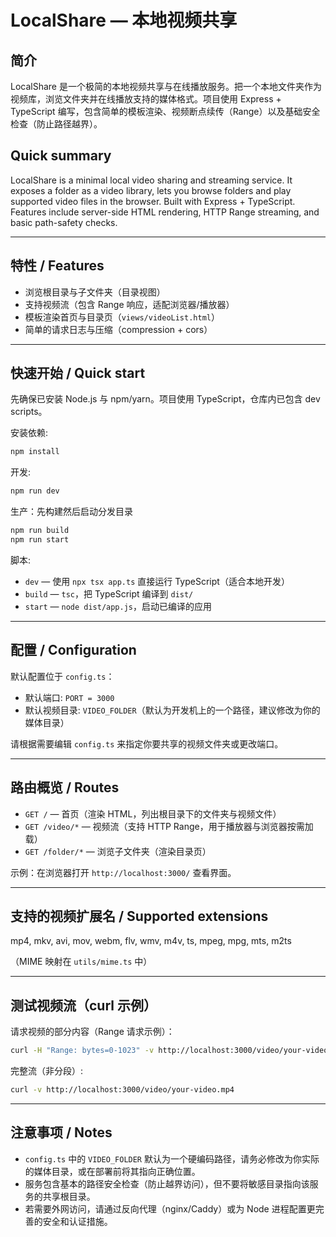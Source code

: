 # LocalShare — 本地视频共享

## 简介

LocalShare 是一个极简的本地视频共享与在线播放服务。把一个本地文件夹作为视频库，浏览文件夹并在线播放支持的媒体格式。项目使用 Express + TypeScript 编写，包含简单的模板渲染、视频断点续传（Range）以及基础安全检查（防止路径越界）。

## Quick summary

LocalShare is a minimal local video sharing and streaming service. It exposes a folder as a video library, lets you browse folders and play supported video files in the browser. Built with Express + TypeScript. Features include server-side HTML rendering, HTTP Range streaming, and basic path-safety checks.

---

## 特性 / Features

- 浏览根目录与子文件夹（目录视图）
- 支持视频流（包含 Range 响应，适配浏览器/播放器）
- 模板渲染首页与目录页（`views/videoList.html`）
- 简单的请求日志与压缩（compression + cors）

---

## 快速开始 / Quick start

先确保已安装 Node.js 与 npm/yarn。项目使用 TypeScript，仓库内已包含 dev scripts。

安装依赖:

```bash
npm install
```

开发:

```bash
npm run dev
```

生产：先构建然后启动分发目录

```bash
npm run build
npm run start
```

脚本:

- `dev` — 使用 `npx tsx app.ts` 直接运行 TypeScript（适合本地开发）
- `build` — `tsc`，把 TypeScript 编译到 `dist/`
- `start` — `node dist/app.js`，启动已编译的应用

---

## 配置 / Configuration

默认配置位于 `config.ts`：

- 默认端口: `PORT = 3000`
- 默认视频目录: `VIDEO_FOLDER`（默认为开发机上的一个路径，建议修改为你的媒体目录）

请根据需要编辑 `config.ts` 来指定你要共享的视频文件夹或更改端口。

---

## 路由概览 / Routes

- `GET /` — 首页（渲染 HTML，列出根目录下的文件夹与视频文件）
- `GET /video/*` — 视频流（支持 HTTP Range，用于播放器与浏览器按需加载）
- `GET /folder/*` — 浏览子文件夹（渲染目录页）

示例：在浏览器打开 `http://localhost:3000/` 查看界面。

---

## 支持的视频扩展名 / Supported extensions

mp4, mkv, avi, mov, webm, flv, wmv, m4v, ts, mpeg, mpg, mts, m2ts

（MIME 映射在 `utils/mime.ts` 中）

---

## 测试视频流（curl 示例）

请求视频的部分内容（Range 请求示例）：

```bash
curl -H "Range: bytes=0-1023" -v http://localhost:3000/video/your-video.mp4
```

完整流（非分段）:

```bash
curl -v http://localhost:3000/video/your-video.mp4
```

---

## 注意事项 / Notes

- `config.ts` 中的 `VIDEO_FOLDER` 默认为一个硬编码路径，请务必修改为你实际的媒体目录，或在部署前将其指向正确位置。
- 服务包含基本的路径安全检查（防止越界访问），但不要将敏感目录指向该服务的共享根目录。
- 若需要外网访问，请通过反向代理（nginx/Caddy）或为 Node 进程配置更完善的安全和认证措施。
